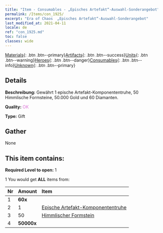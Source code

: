 ```yaml
---
title: "Item - Consumables - „Episches Artefakt“-Auswahl-Sonderangebot"
permalink: /Items/con_1925/
excerpt: "Era of Chaos  „Episches Artefakt“-Auswahl-Sonderangebot"
last_modified_at: 2021-04-11
locale: de
ref: "con_1925.md"
toc: false
classes: wide
---
```

 [Materials](/de/Items/){: .btn .btn--primary}[Artifacts](/de/Items/Artifacts/){: .btn .btn--success}[Units](/de/Items/Units/){: .btn .btn--warning}[Heroes](/de/Items/Heroes/){: .btn .btn--danger}[Consumables](/de/Items/Consumables/){: .btn .btn--info}[Unknown](/de/Items/Unknown/){: .btn .btn--primary}

## Details
 **Beschreibung:** Gewährt 1 epische Artefakt-Komponententruhe, 50 Himmlische Formsteine, 50.000 Gold und 60 Diamanten.

 **Quality:** <span style="color: #DA70D6">OK</span>

 **Type:** Gift

## Gather

  None

## This item contains:

 **Required Level to open:** 1

 1 You would get **ALL** items  from:

  | Nr | Amount |     Item    |
  |:---|:-------|:------------|
  | 1 |  **60x** | <i class="fas fa-gem"/> |  | 
  | 2 | 1 | [Epische Artefakt-Komponententruhe](/de/Items/con_1926/) | 
  | 3 | 50 | [Himmlischer Formstein](/de/Items/art_188/) | 
  | 4 |  **50000x** | <i class="fas fa-coins"/> |  | 
